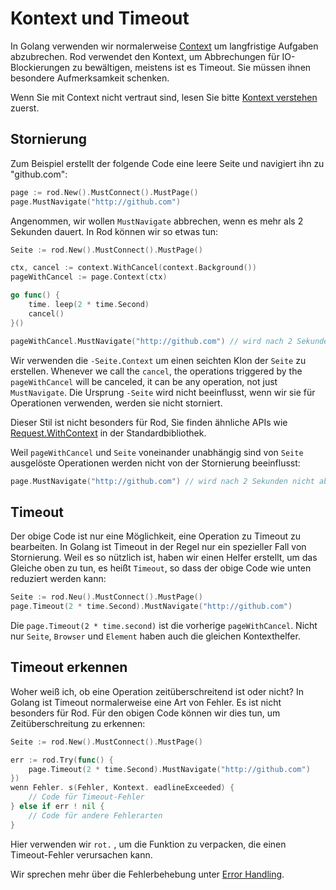 # Kontext und Timeout

In Golang verwenden wir normalerweise [Context](https://golang.org/pkg/context/) um langfristige Aufgaben abzubrechen. Rod verwendet den Kontext, um Abbrechungen für IO-Blockierungen zu bewältigen, meistens ist es Timeout. Sie müssen ihnen besondere Aufmerksamkeit schenken.

Wenn Sie mit Context nicht vertraut sind, lesen Sie bitte [Kontext verstehen](understand-context.md) zuerst.

## Stornierung

Zum Beispiel erstellt der folgende Code eine leere Seite und navigiert ihn zu "github.com":

```go
page := rod.New().MustConnect().MustPage()
page.MustNavigate("http://github.com")
```

Angenommen, wir wollen `MustNavigate` abbrechen, wenn es mehr als 2 Sekunden dauert. In Rod können wir so etwas tun:

```go
Seite := rod.New().MustConnect().MustPage()

ctx, cancel := context.WithCancel(context.Background())
pageWithCancel := page.Context(ctx)

go func() {
    time. leep(2 * time.Second)
    cancel()
}()

pageWithCancel.MustNavigate("http://github.com") // wird nach 2 Sekunden abgebrochen
```

Wir verwenden die `-Seite.Context` um einen seichten Klon der `Seite` zu erstellen. Whenever we call the `cancel`, the operations triggered by the `pageWithCancel` will be canceled, it can be any operation, not just `MustNavigate`. Die Ursprung `-Seite` wird nicht beeinflusst, wenn wir sie für Operationen verwenden, werden sie nicht storniert.

Dieser Stil ist nicht besonders für Rod, Sie finden ähnliche APIs wie [Request.WithContext](https://golang.org/pkg/net/http/#Request.WithContext) in der Standardbibliothek.

Weil `pageWithCancel` und `Seite` voneinander unabhängig sind von `Seite` ausgelöste Operationen werden nicht von der Stornierung beeinflusst:

```go
page.MustNavigate("http://github.com") // wird nach 2 Sekunden nicht abgebrochen
```

## Timeout

Der obige Code ist nur eine Möglichkeit, eine Operation zu Timeout zu bearbeiten. In Golang ist Timeout in der Regel nur ein spezieller Fall von Stornierung. Weil es so nützlich ist, haben wir einen Helfer erstellt, um das Gleiche oben zu tun, es heißt `Timeout`, so dass der obige Code wie unten reduziert werden kann:

```go
Seite := rod.Neu().MustConnect().MustPage()
page.Timeout(2 * time.Second).MustNavigate("http://github.com")
```

Die `page.Timeout(2 * time.second)` ist die vorherige `pageWithCancel`. Nicht nur `Seite`, `Browser` und `Element` haben auch die gleichen Kontexthelfer.

## Timeout erkennen

Woher weiß ich, ob eine Operation zeitüberschreitend ist oder nicht? In Golang ist Timeout normalerweise eine Art von Fehler. Es ist nicht besonders für Rod. Für den obigen Code können wir dies tun, um Zeitüberschreitung zu erkennen:

```go
Seite := rod.New().MustConnect().MustPage()

err := rod.Try(func() {
    page.Timeout(2 * time.Second).MustNavigate("http://github.com")
})
wenn Fehler. s(Fehler, Kontext. eadlineExceeded) {
    // Code für Timeout-Fehler
} else if err ! nil {
    // Code für andere Fehlerarten
}
```

Hier verwenden wir `rot.` , um die Funktion zu verpacken, die einen Timeout-Fehler verursachen kann.

Wir sprechen mehr über die Fehlerbehebung unter [Error Handling](error-handling.md).

